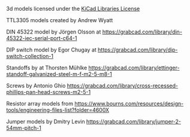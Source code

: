 3d models licensed under the [KiCad Libraries License](https://www.kicad.org/libraries/license/)

TTL3305 models created by Andrew Wyatt

DIN 45322 model by Jörgen Olsson at https://grabcad.com/library/din-45322-iec-serial-port-c64-1

DIP switch model by Egor Chugay at https://grabcad.com/library/dip-switch-collection-1

Standoffs by at Thorsten Mühlke https://grabcad.com/library/ettinger-standoff-galvanized-steel-m-f-m2-5-m8-1

Screws by 
Antonio Ghio https://grabcad.com/library/cross-recessed-phillips-pan-head-screws-m2-5-1

Resistor array models from https://www.bourns.com/resources/design-tools/engineering-files-list?folder=4600X

Jumper models by 
Dmitry Levin https://grabcad.com/library/jumper-2-54mm-pitch-1
